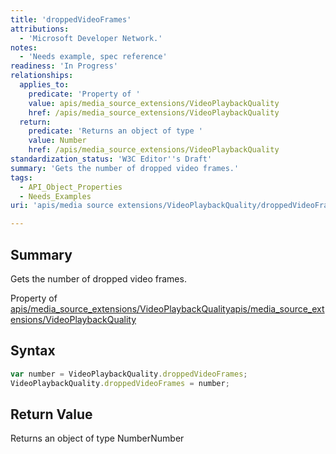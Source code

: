 ```yaml
---
title: 'droppedVideoFrames'
attributions:
  - 'Microsoft Developer Network.'
notes:
  - 'Needs example, spec reference'
readiness: 'In Progress'
relationships:
  applies_to:
    predicate: 'Property of '
    value: apis/media_source_extensions/VideoPlaybackQuality
    href: /apis/media_source_extensions/VideoPlaybackQuality
  return:
    predicate: 'Returns an object of type '
    value: Number
    href: /apis/media_source_extensions/VideoPlaybackQuality
standardization_status: 'W3C Editor''s Draft'
summary: 'Gets the number of dropped video frames.'
tags:
  - API_Object_Properties
  - Needs_Examples
uri: 'apis/media source extensions/VideoPlaybackQuality/droppedVideoFrames'

---
```

## Summary

Gets the number of dropped video frames.

Property of [apis/media\_source\_extensions/VideoPlaybackQuality](/apis/media_source_extensions/VideoPlaybackQuality)[apis/media\_source\_extensions/VideoPlaybackQuality](/apis/media_source_extensions/VideoPlaybackQuality)

## Syntax

``` js
var number = VideoPlaybackQuality.droppedVideoFrames;
VideoPlaybackQuality.droppedVideoFrames = number;
```

## Return Value

Returns an object of type NumberNumber

